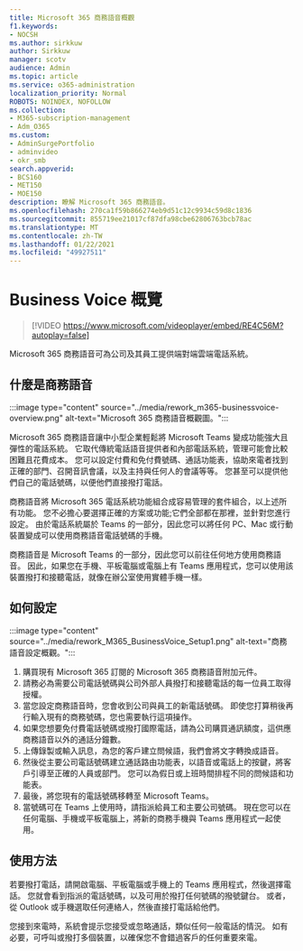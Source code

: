 ```yaml
---
title: Microsoft 365 商務語音概觀
f1.keywords:
- NOCSH
ms.author: sirkkuw
author: Sirkkuw
manager: scotv
audience: Admin
ms.topic: article
ms.service: o365-administration
localization_priority: Normal
ROBOTS: NOINDEX, NOFOLLOW
ms.collection:
- M365-subscription-management
- Adm_O365
ms.custom:
- AdminSurgePortfolio
- adminvideo
- okr_smb
search.appverid:
- BCS160
- MET150
- MOE150
description: 瞭解 Microsoft 365 商務語音。
ms.openlocfilehash: 270ca1f59b866274eb9d51c12c9934c59d8c1836
ms.sourcegitcommit: 855719ee21017cf87dfa98cbe62806763bcb78ac
ms.translationtype: MT
ms.contentlocale: zh-TW
ms.lasthandoff: 01/22/2021
ms.locfileid: "49927511"
---
```

# <a name="overview-of-business-voice"></a>Business Voice 概覽

> [!VIDEO https://www.microsoft.com/videoplayer/embed/RE4C56M?autoplay=false]

Microsoft 365 商務語音可為公司及其員工提供端對端雲端電話系統。

## <a name="what-is-business-voice"></a>什麼是商務語音

:::image type="content" source="../media/rework_m365-businessvoice-overview.png" alt-text="Microsoft 365 商務語音概觀圖。":::

Microsoft 365 商務語音讓中小型企業輕鬆將 Microsoft Teams 變成功能強大且彈性的電話系統。 它取代傳統電話語音提供者和內部電話系統，管理可能會比較困難且花費成本。 您可以設定付費和免付費號碼、通話功能表，協助來電者找到正確的部門、召開音訊會議，以及主持與任何人的會議等等。 您甚至可以提供他們自己的電話號碼，以便他們直接撥打電話。

商務語音將 Microsoft 365 電話系統功能組合成容易管理的套件組合，以上述所有功能。 您不必擔心要選擇正確的方案或功能;它們全部都在那裡，並針對您進行設定。 由於電話系統屬於 Teams 的一部分，因此您可以將任何 PC、Mac 或行動裝置變成可以使用商務語音電話號碼的手機。

商務語音是 Microsoft Teams 的一部分，因此您可以前往任何地方使用商務語音。 因此，如果您在手機、平板電腦或電腦上有 Teams 應用程式，您可以使用該裝置撥打和接聽電話，就像在辦公室使用實體手機一樣。

## <a name="how-to-set-up"></a>如何設定

:::image type="content" source="../media/rework_M365_BusinessVoice_Setup1.png" alt-text="商務語音設定概觀。":::

1. 購買現有 Microsoft 365 訂閱的 Microsoft 365 商務語音附加元件。
1. 請務必為需要公司電話號碼與公司外部人員撥打和接聽電話的每一位員工取得授權。
1. 當您設定商務語音時，您會收到公司與員工的新電話號碼。 即使您打算稍後再行輸入現有的商務號碼，您也需要執行這項操作。
1. 如果您想要免付費電話號碼或撥打國際電話，請為公司購買通訊額度，這供應商務語音以外的通話分鐘數。
1. 上傳錄製或輸入訊息，為您的客戶建立問候語，我們會將文字轉換成語音。
1. 然後從主要公司電話號碼建立通話路由功能表，以語音或電話上的按鍵，將客戶引導至正確的人員或部門。 您可以為假日或上班時間排程不同的問候語和功能表。
1. 最後，將您現有的電話號碼移轉至 Microsoft Teams。
1. 當號碼可在 Teams 上使用時，請指派給員工和主要公司號碼。 現在您可以在任何電腦、手機或平板電腦上，將新的商務手機與 Teams 應用程式一起使用。

## <a name="how-to-use"></a>使用方法

若要撥打電話，請開啟電腦、平板電腦或手機上的 Teams 應用程式，然後選擇電話。 您就會看到指派的電話號碼，以及可用於撥打任何號碼的撥號鍵台。 或者，從 Outlook 或手機選取任何連絡人，然後直接打電話給他們。

您接到來電時，系統會提示您接受或忽略通話，類似任何一般電話的情況。 如有必要，可呼叫或撥打多個裝置，以確保您不會錯過客戶的任何重要來電。